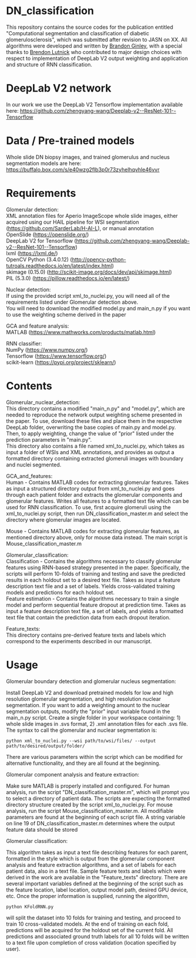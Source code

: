 # DN_classification

This repository contains the source codes for the publication entitled "Computational segmentation and classification of diabetic glomerulosclerosis", which was submitted after revision to JASN on XX. All algorithms were developed and written by [Brandon Ginley](https://github.com/bgginley), with a special thanks to [Brendon Lutnick](https://github.com/brendonlutnick) who contributed to major design choices with respect to implementation of DeepLab V2 output weighting and application and structure of RNN classification.

# DeepLab V2 network
In our work we use the DeepLab V2 Tensorflow implementation available here: https://github.com/zhengyang-wang/Deeplab-v2--ResNet-101--Tensorflow

# Data / Pre-trained models
Whole slide DN biopsy images, and trained glomerulus and nucleus segmentation models are here: https://buffalo.box.com/s/e40wzg2flb3p0r73zyhelhqvhle46vvr

# Requirements
Glomerular detection:  
XML annotation files for Aperio ImageScope whole slide images, either acquired using our HAIL pipeline for WSI segmentation (https://github.com/SarderLab/H-AI-L), or manual annotation  
OpenSlide (https://openslide.org/)  
DeepLab V2 for Tensorflow (https://github.com/zhengyang-wang/Deeplab-v2--ResNet-101--Tensorflow)  
lxml (https://lxml.de/)  
OpenCV Python (3.4.0.12) (http://opencv-python-tutroals.readthedocs.io/en/latest/index.html)  
skimage (0.15.0) (http://scikit-image.org/docs/dev/api/skimage.html)  
PIL (5.3.0) (https://pillow.readthedocs.io/en/latest/)  

Nuclear detection:  
If using the provided script xml_to_nuclei.py, you will need all of the requirements listed under Glomerular detection above.  
You will need to download the modified model.py and main_n.py if you want to use the weighting scheme derived in the paper  

GCA and feature analysis:  
MATLAB (https://www.mathworks.com/products/matlab.html)  

RNN classifier:  
NumPy (https://www.numpy.org/)  
Tensorflow (https://www.tensorflow.org/)  
scikit-learn (https://pypi.org/project/sklearn/)  

# Contents
Glomerular_nuclear_detection:  
This directory contains a modified "main_n.py" and "model.py", which are needed to reproduce the network output weighting scheme presented in the paper. To use, download these files and place them in the respective DeepLab folder, overwriting the base copies of main.py and model.py. Then, to apply weighting, change the value of "prior" listed under the prediction parameters in "main.py".  
This directory also contains a file named xml_to_nuclei.py, which takes as input a folder of WSIs and XML annotations, and provides as output a formatted directory containing extracted glomeruli images with boundary and nuclei segmented. 

GCA_and_features:  
Human - Contains MATLAB codes for extracting glomerular features. Takes as input a structured directory output from xml_to_nuclei.py and goes through each patient folder and extracts the glomerular components and glomerular features. Writes all features to a formatted text file which can be used for RNN classification. To use, first acquire glomeruli using the xml_to_nuclei.py script, then run DN_classification_master.m and select the directory where glomerular images are located. 

Mouse - Contains MATLAB codes for extracting glomerular features, as mentioned directory above, only for mouse data instead. The main script is Mouse_classification_master.m

Glomerular_classification:  
Classification - Contains the algorithms necessary to classify glomerular features using RNN-based strategy presented in the paper. Specifically, the scripts will perform 10-folds of training and testing and save the predicted results in each holdout set to a desired text file. Takes as input a feature description text file and a set of labels. Yields cross-validated training models and predictions for each holdout set.  
Feature estimation - Contains the algorithms necessary to train a single model and perform sequential feature dropout at prediction time. Takes as input a feature description text file, a set of labels, and yields a formatted text file that contain the prediction data from each dropout iteration. 

Feature_texts:  
This directory contains pre-derived feature texts and labels which correspond to the experiments described in our manuscript. 

# Usage
Glomerular boundary detection and glomerular nucleus segmentation:  

Install DeepLab V2 and download pretrained models for low and high resolution glomerular segmentation, and high resolution nuclear segmentation. If you want to add a weighting amount to the nuclear segmentation outputs, modify the "prior" input variable found in the main_n.py script. Create a single folder in your workspace containing: 1) whole slide images in .svs format, 2) .xml annotation files for each .svs file. The syntax to call the glomerular and nuclear segmentation is:
    
    python xml_to_nuclei.py --wsi path/to/wsi/files/ --output path/to/desired/output/folder/
    
There are various parameters within the script which can be modified for alternative functionality, and they are all found at the beginning. 
    
    
Glomerular component analysis and feature extraction:  

Make sure MATLAB is properly installed and configured. For human analysis, run the script "DN_classification_master.m", which will prompt you to select a directory of patient data. The scripts are expecting the formatted directory structure created by the script xml_to_nuclei.py. For mouse analysis, run the script Mouse_classification_master.m. All modifiable parameters are found at the beginning of each script file. A string variable on line 19 of DN_classification_master.m determines where the output feature data should be stored  
    
Glomerular classification:

This algorithm takes as input a text file describing features for each parent, formatted in the style which is output from the glomerular component analysis and feature extraction algorithms, and a set of labels for each patient data, also in a text file. Sample feature texts and labels which were derived in the work are available in the "Feature_texts" directory. There are several important variables defined at the beginning of the script such as the feature location, label location, output model path, desired GPU device, etc. Once the proper information is supplied, running the algorithm,
    
    python KFoldRNN.py
    
will split the dataset into 10 folds for training and testing, and proceed to train 10 cross-validated models. At the end of training on each fold, predictions will be acquired for the holdout set of the current fold. All predictions and associated ground truth labels for all 10 folds will be written to a text file upon completion of cross validation (location specified by user).
